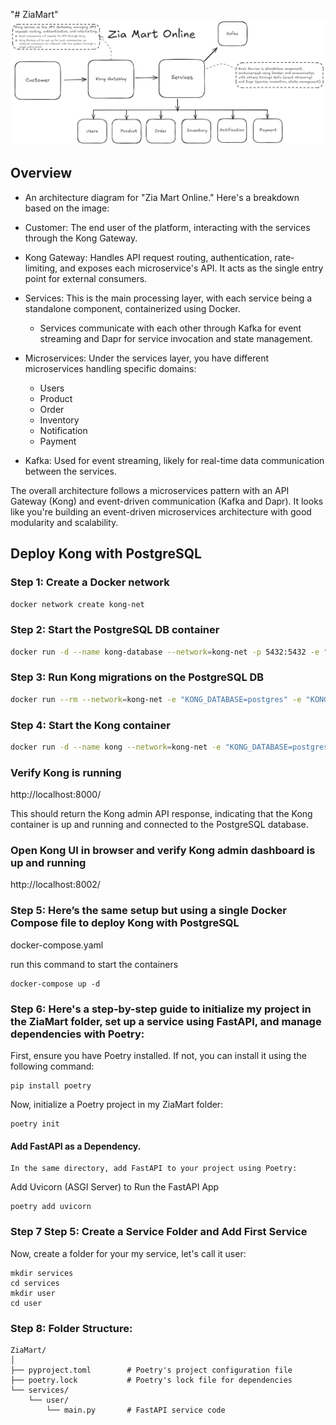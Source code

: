 "# ZiaMart" 
![alt text](image.png)

## Overview
- An architecture diagram for "Zia Mart Online." Here's a breakdown based on the image:

- Customer: The end user of the platform, interacting with the services through the Kong Gateway.

- Kong Gateway: Handles API request routing, authentication, rate-limiting, and exposes each microservice's API. It acts as the single entry point for external consumers.

- Services: This is the main processing layer, with each service being a standalone component, containerized using Docker.

    - Services communicate with each other through Kafka for event streaming and Dapr for service invocation and state management.
- Microservices: Under the services layer, you have different microservices handling specific domains:

   - Users
   - Product
   - Order
   - Inventory
   - Notification
   - Payment

- Kafka: Used for event streaming, likely for real-time data communication between the services.

The overall architecture follows a microservices pattern with an API Gateway (Kong) and event-driven communication (Kafka and Dapr). It looks like you're building an event-driven microservices architecture with good modularity and scalability.

## Deploy Kong with PostgreSQL

### Step 1: Create a Docker network

```bash
docker network create kong-net
```

### Step 2: Start the PostgreSQL DB container

```bash
docker run -d --name kong-database --network=kong-net -p 5432:5432 -e "POSTGRES_USER=kong" -e "POSTGRES_DB=kong" -e "POSTGRES_PASSWORD=kong" postgres:latest
```

### Step 3: Run Kong migrations on the PostgreSQL DB

```bash
docker run --rm --network=kong-net -e "KONG_DATABASE=postgres" -e "KONG_PG_HOST=kong-database" -e "KONG_PG_PASSWORD=kong" kong:latest kong migrations bootstrap
```

### Step 4: Start the Kong container 

```bash
docker run -d --name kong --network=kong-net -e "KONG_DATABASE=postgres" -e "KONG_PG_HOST=kong-database" -e "KONG_PG_PASSWORD=kong" -e "KONG_PROXY_ACCESS_LOG=/dev/stdout" -e "KONG_ADMIN_ACCESS_LOG=/dev/stdout" -e "KONG_PROXY_ERROR_LOG=/dev/stderr" -e "KONG_ADMIN_ERROR_LOG=/dev/stderr" -e "KONG_ADMIN_LISTEN=0.0.0.0:8001, 0.0.0.0:8444 ssl" -p 8000:8000 -p 8001:8001 -p 8002:8002 -p 8443:8443 -p 8444:8444 kong:latest
```

### Verify Kong is running

http://localhost:8000/


This should return the Kong admin API response, indicating that the Kong container is up and running and connected to the PostgreSQL database.

### Open Kong UI in browser and verify Kong admin dashboard is up and running

http://localhost:8002/

### Step 5: Here’s the same setup but using a single Docker Compose file to deploy Kong with PostgreSQL

docker-compose.yaml


run this command to start the containers
```
docker-compose up -d
```

### Step 6: Here's a step-by-step guide to initialize my project in the ZiaMart folder, set up a service using FastAPI, and manage dependencies with Poetry:

First, ensure you have Poetry installed. If not, you can install it using the following command:
```
pip install poetry
```

Now, initialize a Poetry project in my ZiaMart folder:
```
poetry init
```

#### Add FastAPI as a Dependency.
    In the same directory, add FastAPI to your project using Poetry:

Add Uvicorn (ASGI Server) to Run the FastAPI App
```
poetry add uvicorn
```

### Step 7 Step 5: Create a Service Folder and Add First Service
Now, create a folder for your my service, let's call it user:

```
mkdir services
cd services
mkdir user
cd user
```

### Step 8: Folder Structure:

```
ZiaMart/
│
├── pyproject.toml        # Poetry's project configuration file
├── poetry.lock           # Poetry's lock file for dependencies
└── services/
    └── user/
        └── main.py       # FastAPI service code

```

